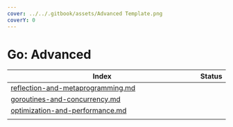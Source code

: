 ```yaml
---
cover: ../../.gitbook/assets/Advanced Template.png
coverY: 0
---
```


# Go: Advanced

<table data-full-width="false"><thead><tr><th width="648" data-type="content-ref">Index</th><th data-type="select">Status</th></tr></thead><tbody><tr><td><a href="reflection-and-metaprogramming.md">reflection-and-metaprogramming.md</a></td><td></td></tr><tr><td><a href="goroutines-and-concurrency.md">goroutines-and-concurrency.md</a></td><td></td></tr><tr><td><a href="optimization-and-performance.md">optimization-and-performance.md</a></td><td></td></tr><tr><td></td><td></td></tr></tbody></table>
